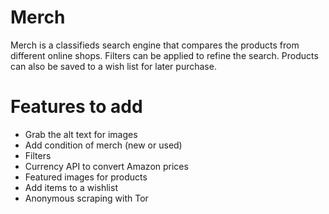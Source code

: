 # Merch
Merch is a classifieds search engine that compares the products from different online shops. Filters can be applied to refine the search. Products can also be saved to a wish list for later purchase.

# Features to add
- Grab the alt text for images
- Add condition of merch (new or used)
- Filters
- Currency API to convert Amazon prices
- Featured images for products
- Add items to a wishlist
- Anonymous scraping with Tor
